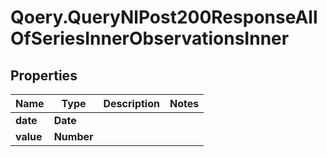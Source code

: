 # Qoery.QueryNlPost200ResponseAllOfSeriesInnerObservationsInner

## Properties

Name | Type | Description | Notes
------------ | ------------- | ------------- | -------------
**date** | **Date** |  | 
**value** | **Number** |  | 


